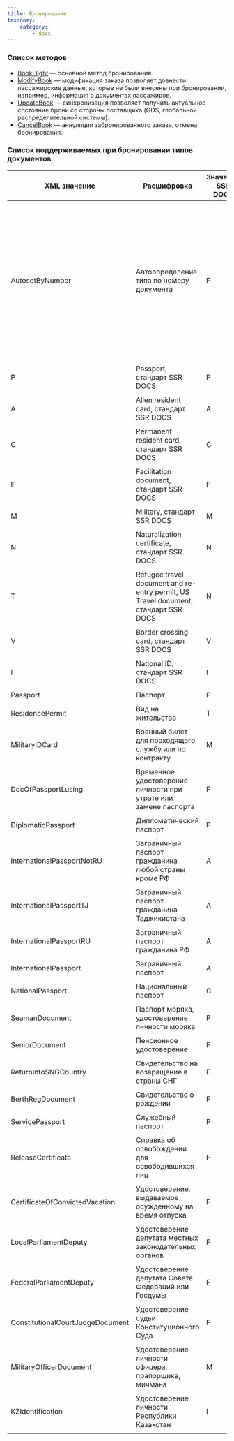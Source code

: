 ```yaml
---
title: Бронирование
taxonomy:
    category:
        - docs
---
```


### Список методов

- [BookFlight](/avia/request/bookflight) — основной метод бронирования.
- [ModifyBook](/avia/request/modifybook) — модификация заказа позволяет довнести пассажирские данные, которые не были внесены при бронировании, например, информация о документах пассажиров.
- [UpdateBook](/avia/request/updatebook) — синхронизация позволяет получить актуальное состояние брони со стороны поставщика (GDS, глобальной распределительной системы).
- [CancelBook](/avia/request/cancelbook) — аннуляция забронированного заказа, отмена бронирования.

### Список поддерживаемых при бронировании типов документов

| XML значение                     | Расшифровка                                                                        | Значение SSR DOCS | Значение в Sirena.travel                                                                                                                               |
|----------------------------------|------------------------------------------------------------------------------------|-------------------|-------------------------------------------------------------------------------------------------------------------------------------------------|
| AutosetByNumber                  | Автоопределение типа по номеру документа                                           | P                 | Зависит от номера и страны выдачи документа. Если по номеру не удалось определить тип, то будет ошибка с просьбой проставить тип или поправить номер документа. |
||
| P                                | Passport, стандарт SSR DOCS                                                        | P                 | PS                                                                                                                                              |
||
| A                                | Alien resident card, стандарт SSR DOCS                                             | A                 | NP                                                                                                                                              |
||
| C                                | Permanent resident card, стандарт SSR DOCS                                         | C                 | PS                                                                                                                                              |
||
| F                                | Facilitation document, стандарт SSR DOCS                                           | F                 | SR                                                                                                                                              |
||
| M                                | Military, стандарт SSR DOCS                                                        | M                 | SR                                                                                                                                              |
||
| N                                | Naturalization certificate, стандарт SSR DOCS                                      | N                 | VV                                                                                                                                              |
||
| T                                | Refugee travel document and re-entry permit, US Travel document, стандарт SSR DOCS | N                 | VV                                                                                                                                              |
||
| V                                | Border crossing card, стандарт SSR DOCS                                            | V                 | PS                                                                                                                                              |
||
| I                                | National ID, стандарт SSR DOCS                                                     | I                 | NP                                                                                                                                              |
||
| Passport                         | Паспорт                                                                            | P                 | PS                                                                                                                                              |
||
| ResidencePermit                  | Вид на жительство                                                                  | T                 | VV                                                                                                                                              |
||
| MilitaryIDCard                   | Военный билет для проходящего службу или по контракту                              | M                 | VB                                                                                                                                              |
||
| DocOfPassportLusing              | Временное удостоверение личности при утрате или замене паспорта                    | F                 | SPU                                                                                                                                             |
||
| DiplomaticPassport               | Дипломатический паспорт                                                            | P                 | DP                                                                                                                                              |
||
| InternationalPassportNotRU       | Заграничный паспорт гражданина любой страны кроме РФ                               | A                 | ZA                                                                                                                                              |
||
| InternationalPassportTJ          | Заграничный паспорт гражданина Таджикистана                                        | A                 | ZB                                                                                                                                              |
||
| InternationalPassportRU          | Заграничный паспорт гражданина РФ                                                  | A                 | PSP                                                                                                                                             |
||
| InternationalPassport            | Заграничный паспорт                                                                | A                 | ZC                                                                                                                                              |
||
| NationalPassport                 | Национальный паспорт                                                               | С                 | NP                                                                                                                                              |
||
| SeamanDocument                   | Паспорт моряка, удостоверение личности моряка                                      | P                 | PM                                                                                                                                              |
||
| SeniorDocument                   | Пенсионное удостоверение                                                           | F                 | PU                                                                                                                                              |
||
| ReturnIntoSNGCountry             | Свидетельство на возвращение в страны СНГ                                          | F                 | CVV                                                                                                                                             |
||
| BerthRegDocument                 | Свидетельство о рождении                                                           | F                 | SR                                                                                                                                              |
||
| ServicePassport                  | Служебный паспорт                                                                  | P                 | SP                                                                                                                                              |
||
| ReleaseCertificate               | Справка об освобождении для освободившихся лиц                                     | F                 | SPO                                                                                                                                             |
||
| CertificateOfConvictedVacation   | Удостоверение, выдаваемое осужденному на время отпуска                             | F                 | VUL                                                                                                                                             |
||
| LocalParliamentDeputy            | Удостоверение депутата местных законодательных органов                             | F                 | DM                                                                                                                                              |
||
| FederalParliamentDeputy          | Удостоверение депутата Совета Федераций или Госдумы                                | F                 | GD                                                                                                                                              |
||
| ConstitutionalCourtJudgeDocument | Удостоверение судьи Конституционного Суда                                          | F                 | KS                                                                                                                                              |
||
| MilitaryOfficerDocument          | Удостоверение личности офицера, прапорщика, мичмана                                | M                 | UL                                                                                                                                              |
||
| KZIdentification                 | Удостоверение личности Республики Казахстан                                        | I                 | NP                                                                                                                                              |
||
